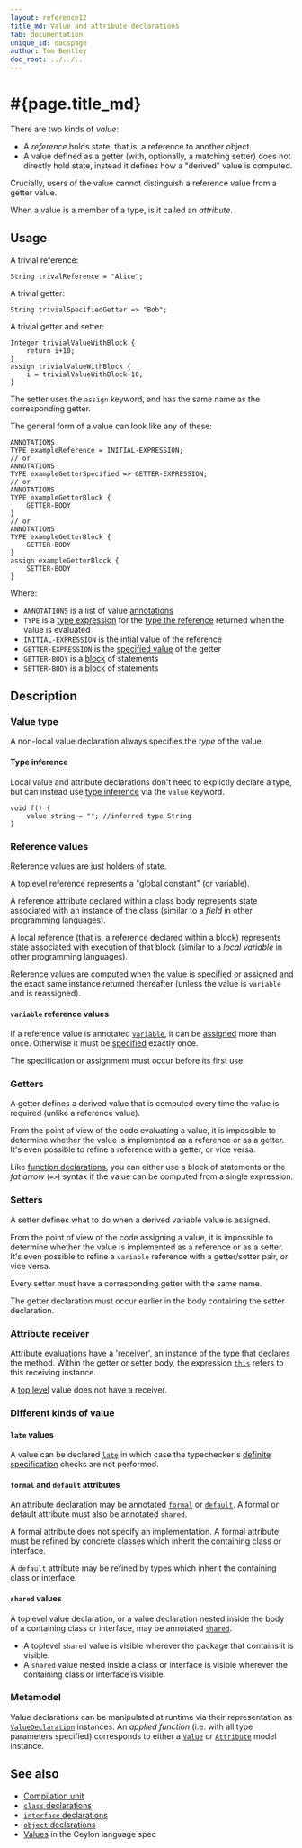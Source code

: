 ```yaml
---
layout: reference12
title_md: Value and attribute declarations
tab: documentation
unique_id: docspage
author: Tom Bentley
doc_root: ../../..
---
```


# #{page.title_md}

There are two kinds of _value_:

- A _reference_ holds state, that is, a reference to another object.
- A value defined as a getter (with, optionally, a matching setter)
  does not directly hold state, instead it defines how a "derived" 
  value is computed.

Crucially, users of the value cannot distinguish a 
reference value from a getter value.

When a value is a member of a type, is it called an _attribute_.

## Usage 

A trivial reference:

    String trivalReference = "Alice";

A trivial getter:

    String trivialSpecifiedGetter => "Bob";


A trivial getter and setter:

    Integer trivialValueWithBlock {
        return i+10;
    }
    assign trivialValueWithBlock {
        i = trivialValueWithBlock-10;
    }
    
The setter uses the `assign` keyword, and has the same name as the 
corresponding getter.

The general form of a value can look like any of these:

<!-- lang:none -->
    ANNOTATIONS
    TYPE exampleReference = INITIAL-EXPRESSION;
    // or
    ANNOTATIONS
    TYPE exampleGetterSpecified => GETTER-EXPRESSION;
    // or
    ANNOTATIONS
    TYPE exampleGetterBlock {
        GETTER-BODY
    }
    // or
    ANNOTATIONS
    TYPE exampleGetterBlock {
        GETTER-BODY
    }
    assign exampleGetterBlock {
        SETTER-BODY
    }

Where:

* `ANNOTATIONS` is a list of value [annotations](../annotation)
* `TYPE` is a [type expression](../type) for the [type the reference](#value_type) returned when the value is evaluated
* `INITIAL-EXPRESSION` is the intial value of the reference
* `GETTER-EXPRESSION` is the [specified value](#function_specifiers) of the getter
* `GETTER-BODY` is a [block](#function_blocks) of statements
* `SETTER-BODY` is a [block](#function_blocks) of statements


## Description

### Value type

A non-local value declaration always specifies the *type* of the value.

#### Type inference

Local value and attribute declarations don't need to explictly declare a type, 
but can instead use [type inference](../type-inference) via the `value` 
keyword.

<!-- try: -->
    void f() {
        value string = ""; //inferred type String
    }

### Reference values

Reference values are just holders of state. 

A toplevel reference represents a "global constant" (or variable).

A reference attribute declared within a 
class body represents state associated with an instance of the class 
(similar to a *field* in other programming languages). 

A local reference (that is, a reference declared within a block) represents state 
associated with execution of that block (similar to a *local variable* 
in other programming languages).

Reference values are computed when the value is specified or assigned
and the exact same instance returned thereafter 
(unless the value is `variable` and is reassigned). 

#### `variable` reference values

If a reference value is annotated [`variable`](#{site.urls.apidoc_1_1}/index.html#variable), 
it can be [assigned](#{page.doc_root}/reference/operator/assign) more than once.
Otherwise it must be [specified](../../statement/specification) exactly once. 

The specification or assignment must occur before its first use.

### Getters

A getter defines a derived value that is computed every time the 
value is required (unlike a reference value).

From the point of view of the code evaluating a value, it is impossible to 
determine whether the value is implemented as a reference or as a getter. 
It's even possible to refine a reference with a getter, or vice versa.

Like [function declarations](../function), you can either use a 
block of statements or the *fat arrow*
(`=>`) syntax if the value can be computed from a single expression.

### Setters

A setter defines what to do when a derived variable value is assigned.

From the point of view of the code assigning a value, it is impossible to 
determine whether the value is implemented as a reference or as a setter. 
It's even possible to refine a `variable` reference with a getter/setter
pair, or vice versa.

Every setter must have a corresponding getter with the same name. 

The getter declaration must occur earlier in the body containing the 
setter declaration.

### Attribute receiver

Attribute evaluations have a 'receiver', an instance of the type that 
declares the method. Within the getter or setter body, the expression 
[`this`](../../expression/this) refers to this receiving 
instance.

A [top level](../type-declaration#top_level_declarations) value does not have a 
receiver.


### Different kinds of value

#### `late` values

A value can be declared [`late`](../../annotation/late/) in which case the 
typechecker's [definite specification](../../annotation/late/#description) 
checks are not performed. 

#### `formal` and `default` attributes

An attribute declaration may be annotated [`formal`](../../annotation/formal)
or [`default`](../../annotation/default). A formal or default attribute must 
also be annotated `shared`.

A formal attribute does not specify an implementation. A formal attribute 
must be refined by concrete classes which inherit the containing class or 
interface. 

A `default` attribute may be refined by types which inherit the containing 
class or interface. 

#### `shared` values

A toplevel value declaration, or a value declaration nested inside the 
body of a containing class or interface, may be annotated 
[`shared`](../../annotation/shared).

- A toplevel `shared` value is visible wherever the package that contains it 
  is visible.
- A `shared` value nested inside a class or interface is visible wherever the 
  containing class or interface is visible.

### Metamodel

Value declarations can be manipulated at runtime via their representation as
[`ValueDeclaration`](#{site.urls.apidoc_1_1}/meta/declaration/ValueDeclaration.type.html) 
instances. An *applied function* (i.e. with all type parameters specified) corresponds to 
either a 
[`Value`](#{site.urls.apidoc_1_1}/meta/model/Value.type.html) or 
[`Attribute`](#{site.urls.apidoc_1_1}/meta/model/Attribute.type.html) model instance.

## See also

* [Compilation unit](../compilation-unit)
* [`class` declarations](../class)
* [`interface` declarations](../interface)
* [`object` declarations](../object)
* [Values](#{site.urls.spec_current}#values) in the Ceylon language spec


